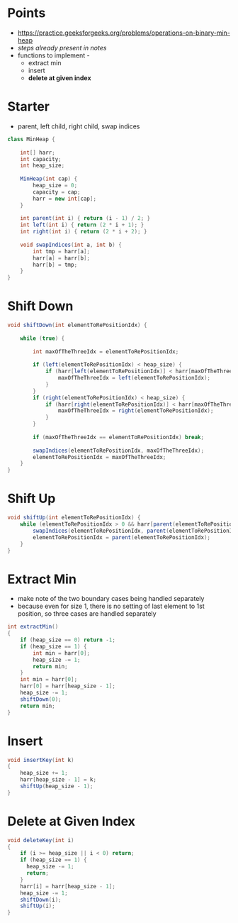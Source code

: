 # Points

- https://practice.geeksforgeeks.org/problems/operations-on-binary-min-heap
- _steps already present in notes_
- functions to implement - 
  - extract min
  - insert
  - **delete at given index**

# Starter

- parent, left child, right child, swap indices

```java
class MinHeap {
    
    int[] harr;
    int capacity;
    int heap_size;
    
    MinHeap(int cap) {
        heap_size = 0;
        capacity = cap;
        harr = new int[cap];
    }
    
    int parent(int i) { return (i - 1) / 2; }
    int left(int i) { return (2 * i + 1); }
    int right(int i) { return (2 * i + 2); }
    
    void swapIndices(int a, int b) {
        int tmp = harr[a];
        harr[a] = harr[b];
        harr[b] = tmp;
    }
}
```

# Shift Down

```java
void shiftDown(int elementToRePositionIdx) {
    
    while (true) {
        
        int maxOfTheThreeIdx = elementToRePositionIdx;
        
        if (left(elementToRePositionIdx) < heap_size) {
            if (harr[left(elementToRePositionIdx)] < harr[maxOfTheThreeIdx]) {
                maxOfTheThreeIdx = left(elementToRePositionIdx);
            }
        }
        if (right(elementToRePositionIdx) < heap_size) {
            if (harr[right(elementToRePositionIdx)] < harr[maxOfTheThreeIdx]) {
                maxOfTheThreeIdx = right(elementToRePositionIdx);
            }
        }
        
        if (maxOfTheThreeIdx == elementToRePositionIdx) break;
        
        swapIndices(elementToRePositionIdx, maxOfTheThreeIdx);
        elementToRePositionIdx = maxOfTheThreeIdx;
    }
}
```

# Shift Up

```java
void shiftUp(int elementToRePositionIdx) {
    while (elementToRePositionIdx > 0 && harr[parent(elementToRePositionIdx)] > harr[elementToRePositionIdx]) {
        swapIndices(elementToRePositionIdx, parent(elementToRePositionIdx));
        elementToRePositionIdx = parent(elementToRePositionIdx);
    }
}
```

# Extract Min

- make note of the two boundary cases being handled separately
- because even for size 1, there is no setting of last element to 1st position, so three cases are handled separately

```java
int extractMin()
{
    if (heap_size == 0) return -1;
    if (heap_size == 1) {
        int min = harr[0];
        heap_size -= 1;
        return min;
    }
    int min = harr[0];
    harr[0] = harr[heap_size - 1];
    heap_size -= 1;
    shiftDown(0);
    return min;
}
```

# Insert

```java
void insertKey(int k)
{
    heap_size += 1;
    harr[heap_size - 1] = k;
    shiftUp(heap_size - 1);
}
```

# Delete at Given Index

```java
void deleteKey(int i) 
{
    if (i >= heap_size || i < 0) return;
    if (heap_size == 1) {
      heap_size -= 1;
      return;
    }
    harr[i] = harr[heap_size - 1];
    heap_size -= 1;
    shiftDown(i);
    shiftUp(i);
}
```
